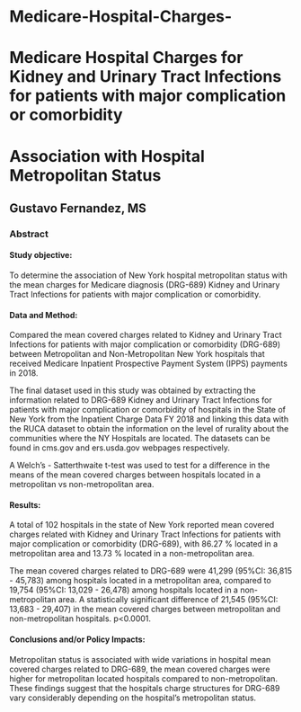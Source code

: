 # Medicare-Hospital-Charges-

# Medicare Hospital Charges for Kidney and Urinary Tract Infections for patients with major complication or comorbidity  
# Association with Hospital Metropolitan Status

## Gustavo Fernandez, MS

### Abstract

#### Study objective: 
To determine the association of New York hospital metropolitan status with the mean charges for Medicare diagnosis (DRG-689) Kidney and Urinary Tract Infections for patients with major complication or comorbidity.

#### Data and Method: 
Compared the mean covered charges related to Kidney and Urinary Tract Infections for patients with major complication or comorbidity (DRG-689) between Metropolitan and Non-Metropolitan New York hospitals that received Medicare Inpatient Prospective Payment System (IPPS) payments in 2018.

The final dataset used in this study was obtained by extracting the information related to DRG-689 Kidney and Urinary Tract Infections for patients with major complication or comorbidity of hospitals in the State of New York from the Inpatient Charge Data FY 2018 and linking this data with the RUCA dataset to obtain the information on the level of rurality about the communities where the NY Hospitals are located. The datasets can be found in cms.gov and ers.usda.gov webpages respectively.

A Welch’s - Satterthwaite t-test was used to test for a difference in the means of the mean covered charges between hospitals located in a metropolitan vs non-metropolitan area.

#### Results: 
A total of 102 hospitals in the state of New York reported mean covered charges related with Kidney and Urinary Tract Infections for patients with major complication or comorbidity (DRG-689), with 86.27 % located in a metropolitan area and 13.73 % located in a non-metropolitan area.

The mean covered charges related to DRG-689 were 41,299 (95%CI: 36,815 - 45,783) among hospitals located in a metropolitan area, compared to 19,754 (95%CI: 13,029 - 26,478) among hospitals located in a non-metropolitan area. A statistically significant difference of 21,545 (95%CI: 13,683 - 29,407) in the mean covered charges between metropolitan and non-metropolitan hospitals. p<0.0001.
 
#### Conclusions and/or Policy Impacts:
Metropolitan status is associated with wide variations in hospital mean covered charges related to DRG-689, the mean covered charges were higher for metropolitan located hospitals compared to non-metropolitan. These findings suggest that the hospitals charge structures for DRG-689 vary considerably depending on the hospital’s metropolitan status. 

